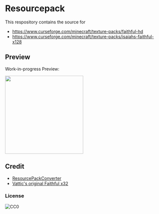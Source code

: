 # Resourcepack

This respository contains the source for
* https://www.curseforge.com/minecraft/texture-packs/faithful-hd
* https://www.curseforge.com/minecraft/texture-packs/isaiahs-faithful-x128

## Preview
Work-in-progress Preview:

<img src="https://user-images.githubusercontent.com/16439221/146854740-3aaa6c26-3bb1-4d07-98e0-6058be5fdd39.png" width="256">

## Credit

- [ResourcePackConverter](https://github.com/agentdid127/ResourcePackConverter)
- [Vattic's original Faithful x32](https://www.curseforge.com/minecraft/texture-packs/faithful-team)

### License

![CC0](https://licensebuttons.net/l/by/3.0/88x31.png)
